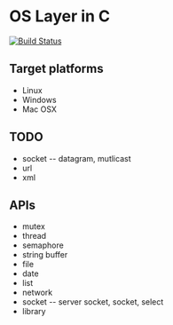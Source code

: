 # OS Layer in C

[![Build Status](https://travis-ci.org/bjtj/osl-c.svg?branch=master)](https://travis-ci.org/bjtj/osl-c)

## Target platforms

* Linux
* Windows
* Mac OSX

## TODO

* socket -- datagram, mutlicast
* url
* xml

## APIs

* mutex
* thread
* semaphore
* string buffer
* file
* date
* list
* network
* socket -- server socket, socket, select
* library
